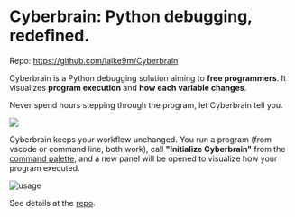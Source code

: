 # Cyberbrain: Python debugging, **redefined**.

Repo: https://github.com/laike9m/Cyberbrain

Cyberbrain is a Python debugging solution aiming to **free programmers**. It visualizes **program execution** and **how each variable changes**.

Never spend hours stepping through the program, let Cyberbrain tell you.

![](https://user-images.githubusercontent.com/2592205/95418789-1820b480-08ed-11eb-9b3e-61c8cdbf187a.png)

Cyberbrain keeps your workflow unchanged. You run a program (from vscode or command line, both work), call **"Initialize Cyberbrain"** from the [command palette](https://code.visualstudio.com/docs/getstarted/userinterface#_command-palette), and a new panel will be opened to visualize how your program executed.

![usage](https://user-images.githubusercontent.com/2592205/95430485-ac484700-0900-11eb-814f-41ca84c022f9.gif)

See details at the [repo](https://github.com/laike9m/Cyberbrain).